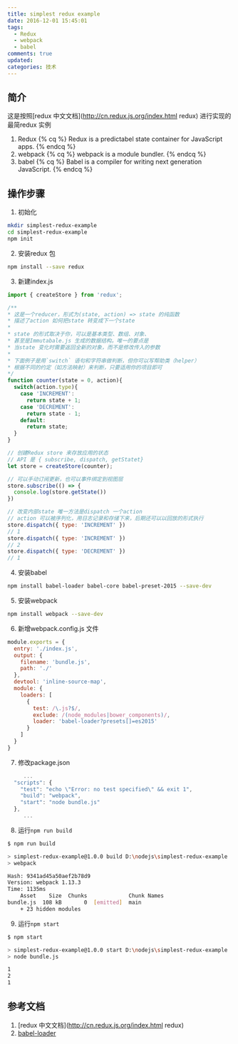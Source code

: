 ```yaml
---
title: simplest redux example
date: 2016-12-01 15:45:01
tags:
  - Redux
  - webpack
  - babel
comments: true
updated:
categories: 技术
---
```


## 简介

这是按照[redux 中文文档](http://cn.redux.js.org/index.html redux) 进行实现的最简redux 实例
1. Redux
  {% cq %} Redux is a predictabel state container for JavaScript apps. {% endcq %}
2. webpack
  {% cq %} webpack is a module bundler. {% endcq %}
3. babel
  {% cq %} Babel is a compiler for writing next generation JavaScript. {% endcq %}

<!--more-->

## 操作步骤

1. 初始化
```bash
mkdir simplest-redux-example
cd simplest-redux-example
npm init
```
2. 安装redux 包
```bash
npm install --save redux
```
3. 新建index.js
```js
import { createStore } from 'redux';

/**
* 这是一个reducer，形式为(state, action) => state 的纯函数
* 描述了action 如何把state 转变成下一个state
*
* state 的形式取决于你，可以是基本类型、数组、对象、
* 甚至是Immutabale.js 生成的数据结构。唯一的要点是
* 当state 变化时需要返回全新的对象，而不是修改传入的参数
*
* 下面例子是用`switch` 语句和字符串做判断，但你可以写帮助类（helper）
* 根据不同的约定（如方法映射）来判断，只要适用你的项目即可
*/
function counter(state = 0, action){
  switch(action.type){
    case 'INCREMENT':
      return state + 1;
    case 'DECREMENT':
      return state - 1;
    default:
      return state;
  }
}

// 创建Redux store 来存放应用的状态
// API 是 { subscribe, dispatch, getStatet}
let store = createStore(counter);

// 可以手动订阅更新，也可以事件绑定到视图层
store.subscribe(() => {
  console.log(store.getState())
})

// 改变内部state 唯一方法是dispatch 一个action
// action 可以被序列化，用日志记录和存储下来，后期还可以以回放的形式执行
store.dispatch({ type: 'INCREMENT' })
// 1
store.dispatch({ type: 'INCREMENT' })
// 2
store.dispatch({ type: 'DECREMENT' })
// 1
```
4. 安装babel
```bash
npm install babel-loader babel-core babel-preset-2015 --save-dev
```
5. 安装webpack
```bash
npm install webpack --save-dev
```
6. 新增webpack.config.js 文件
```js
module.exports = {
  entry: './index.js',
  output: {
    filename: 'bundle.js',
    path: './'
  },
  devtool: 'inline-source-map',
  module: {
    loaders: [
      {
        test: /\.js?$/,
        exclude: /(node_modules|bower_components)/,
        loader: 'babel-loader?presets[]=es2015'
      }
    ]
  }
}

```
7. 修改package.json
```js
     ...
  "scripts": {
    "test": "echo \"Error: no test specified\" && exit 1",
    "build": "webpack",
    "start": "node bundle.js"
  },
     ...
```
8. 运行`npm run build`
```bash
$ npm run build

> simplest-redux-example@1.0.0 build D:\nodejs\simplest-redux-example
> webpack

Hash: 9341ad45a50aef2b78d9
Version: webpack 1.13.3
Time: 1135ms
    Asset    Size  Chunks             Chunk Names
bundle.js  108 kB       0  [emitted]  main
    + 23 hidden modules

```
9. 运行`npm start`
```bash
$ npm start

> simplest-redux-example@1.0.0 start D:\nodejs\simplest-redux-example
> node bundle.js

1
2
1

```

## 参考文档

1. [redux 中文文档](http://cn.redux.js.org/index.html redux)
2. [babel-loader](https://github.com/babel/babel-loader)
